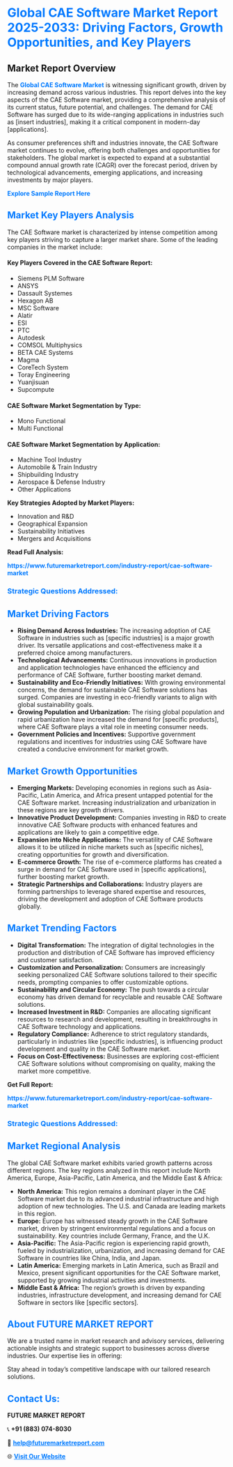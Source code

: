 <h1 style="color: #007BFF;">Global CAE Software Market Report 2025-2033: Driving Factors, Growth Opportunities, and Key Players</h1>

<section id="overview">
<h2>Market Report Overview</h2>
<p>The <a href="https://www.futuremarketreport.com/industry-report/cae-software-market" style="color: #007BFF; text-decoration: none;"><strong>Global CAE Software Market</strong></a> is witnessing significant growth, driven by increasing demand across various industries. This report delves into the key aspects of the CAE Software market, providing a comprehensive analysis of its current status, future potential, and challenges. The demand for CAE Software has surged due to its wide-ranging applications in industries such as [insert industries], making it a critical component in modern-day [applications].</p>
<p>As consumer preferences shift and industries innovate, the CAE Software market continues to evolve, offering both challenges and opportunities for stakeholders. The global market is expected to expand at a substantial compound annual growth rate (CAGR) over the forecast period, driven by technological advancements, emerging applications, and increasing investments by major players.</p>
</section>

<section id="overview">
<p><a href="https://www.futuremarketreport.com/request-sample/reportId=103556" style="color: #007BFF; text-decoration: none;"><strong>Explore Sample Report Here</strong></a></p>
</section>

<section id="key-players">
<h2 style="color: #007BFF;">Market Key Players Analysis</h2>
<p>The CAE Software market is characterized by intense competition among key players striving to capture a larger market share. Some of the leading companies in the market include:</p>
<h4>Key Players Covered in the CAE Software Report:</h4>
<ul><li>Siemens PLM Software</li><li>ANSYS</li><li>Dassault Systemes</li><li>Hexagon AB</li><li>MSC Software</li><li>Alatir</li><li>ESI</li><li>PTC</li><li>Autodesk</li><li>COMSOL Multiphysics</li><li>BETA CAE Systems</li><li>Magma</li><li>CoreTech System</li><li>Toray Engineering</li><li>Yuanjisuan</li><li>Supcompute</li></ul>
<h4>CAE Software Market Segmentation by Type:</h4>
<ul><li>Mono Functional</li><li>Multi Functional</li></ul>

<h4>CAE Software Market Segmentation by Application:</h4>
<ul><li>Machine Tool Industry</li><li>Automobile &amp; Train Industry</li><li>Shipbuilding Industry</li><li>Aerospace &amp; Defense Industry</li><li>Other Applications</li></ul>
<p><strong>Key Strategies Adopted by Market Players:</strong></p>
<ul>
<li>Innovation and R&D</li>
<li>Geographical Expansion</li>
<li>Sustainability Initiatives</li>
<li>Mergers and Acquisitions</li>
</ul>
</section>

<section>
<p><strong>Read Full Analysis: </strong></p><a href="https://www.futuremarketreport.com/industry-report/cae-software-market" style="color: #007BFF; text-decoration: none;"><strong>https://www.futuremarketreport.com/industry-report/cae-software-market</strong></a>
<h3 style="color: #007BFF;">Strategic Questions Addressed:</h3>
</section>

<section id="driving-factors">
<h2 style="color: #007BFF;">Market Driving Factors</h2>
<ul>
<li><strong>Rising Demand Across Industries:</strong> The increasing adoption of CAE Software in industries such as [specific industries] is a major growth driver. Its versatile applications and cost-effectiveness make it a preferred choice among manufacturers.</li>
<li><strong>Technological Advancements:</strong> Continuous innovations in production and application technologies have enhanced the efficiency and performance of CAE Software, further boosting market demand.</li>
<li><strong>Sustainability and Eco-Friendly Initiatives:</strong> With growing environmental concerns, the demand for sustainable CAE Software solutions has surged. Companies are investing in eco-friendly variants to align with global sustainability goals.</li>
<li><strong>Growing Population and Urbanization:</strong> The rising global population and rapid urbanization have increased the demand for [specific products], where CAE Software plays a vital role in meeting consumer needs.</li>
<li><strong>Government Policies and Incentives:</strong> Supportive government regulations and incentives for industries using CAE Software have created a conducive environment for market growth.</li>
</ul>
</section>

<section id="growth-opportunities">
<h2 style="color: #007BFF;">Market Growth Opportunities</h2>
<ul>
<li><strong>Emerging Markets:</strong> Developing economies in regions such as Asia-Pacific, Latin America, and Africa present untapped potential for the CAE Software market. Increasing industrialization and urbanization in these regions are key growth drivers.</li>
<li><strong>Innovative Product Development:</strong> Companies investing in R&D to create innovative CAE Software products with enhanced features and applications are likely to gain a competitive edge.</li>
<li><strong>Expansion into Niche Applications:</strong> The versatility of CAE Software allows it to be utilized in niche markets such as [specific niches], creating opportunities for growth and diversification.</li>
<li><strong>E-commerce Growth:</strong> The rise of e-commerce platforms has created a surge in demand for CAE Software used in [specific applications], further boosting market growth.</li>
<li><strong>Strategic Partnerships and Collaborations:</strong> Industry players are forming partnerships to leverage shared expertise and resources, driving the development and adoption of CAE Software products globally.</li>
</ul>
</section>

<section id="trending-factors">
<h2 style="color: #007BFF;">Market Trending Factors</h2>
<ul>
<li><strong>Digital Transformation:</strong> The integration of digital technologies in the production and distribution of CAE Software has improved efficiency and customer satisfaction.</li>
<li><strong>Customization and Personalization:</strong> Consumers are increasingly seeking personalized CAE Software solutions tailored to their specific needs, prompting companies to offer customizable options.</li>
<li><strong>Sustainability and Circular Economy:</strong> The push towards a circular economy has driven demand for recyclable and reusable CAE Software solutions.</li>
<li><strong>Increased Investment in R&D:</strong> Companies are allocating significant resources to research and development, resulting in breakthroughs in CAE Software technology and applications.</li>
<li><strong>Regulatory Compliance:</strong> Adherence to strict regulatory standards, particularly in industries like [specific industries], is influencing product development and quality in the CAE Software market.</li>
<li><strong>Focus on Cost-Effectiveness:</strong> Businesses are exploring cost-efficient CAE Software solutions without compromising on quality, making the market more competitive.</li>
</ul>
</section>

<section>
<p><strong>Get Full Report: </strong></p><a href="https://www.futuremarketreport.com/industry-report/cae-software-market" style="color: #007BFF; text-decoration: none;"><strong>https://www.futuremarketreport.com/industry-report/cae-software-market</strong></a>
<h3 style="color: #007BFF;">Strategic Questions Addressed:</h3>
</section>


<section id="regional-analysis">
<h2 style="color: #007BFF;">Market Regional Analysis</h2>
<p>The global CAE Software market exhibits varied growth patterns across different regions. The key regions analyzed in this report include North America, Europe, Asia-Pacific, Latin America, and the Middle East & Africa:</p>
<ul>
<li><strong>North America:</strong> This region remains a dominant player in the CAE Software market due to its advanced industrial infrastructure and high adoption of new technologies. The U.S. and Canada are leading markets in this region.</li>
<li><strong>Europe:</strong> Europe has witnessed steady growth in the CAE Software market, driven by stringent environmental regulations and a focus on sustainability. Key countries include Germany, France, and the U.K.</li>
<li><strong>Asia-Pacific:</strong> The Asia-Pacific region is experiencing rapid growth, fueled by industrialization, urbanization, and increasing demand for CAE Software in countries like China, India, and Japan.</li>
<li><strong>Latin America:</strong> Emerging markets in Latin America, such as Brazil and Mexico, present significant opportunities for the CAE Software market, supported by growing industrial activities and investments.</li>
<li><strong>Middle East & Africa:</strong> The region’s growth is driven by expanding industries, infrastructure development, and increasing demand for CAE Software in sectors like [specific sectors].</li>
</ul>
</section>

<footer>
<h2 style="color: #007BFF;">About FUTURE MARKET REPORT</h2>
<p>We are a trusted name in market research and advisory services, delivering actionable insights and strategic support to businesses across diverse industries. Our expertise lies in offering:</p>

<p>Stay ahead in today’s competitive landscape with our tailored research solutions.</p>

<h2 style="color: #007BFF;">Contact Us:</h2>
<p><strong>FUTURE MARKET REPORT</strong></p>
<p>📞 <strong>+91 (883) 074-8030</strong></p>
<p>📧 <strong><a href="mailto:help@futuremarketreport.com" style="color: #007BFF;">help@futuremarketreport.com</a></strong></p>
<p>🌐 <strong><a href="https://www.futuremarketreport.com/" style="color: #007BFF;">Visit Our Website</a></strong></p>
</footer>